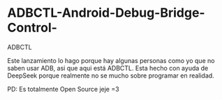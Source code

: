 # ADBCTL-Android-Debug-Bridge-Control-
ADBCTL 

Este lanzamiento lo hago porque hay algunas personas como yo que no saben usar ADB, asi que aqui está ADBCTL.
Esta hecho con ayuda de DeepSeek porque realmente no se mucho sobre programar en realidad.

PD: Es totalmente Open Source jeje =3
